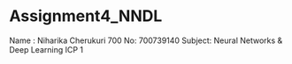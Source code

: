 # Assignment4_NNDL
Name : Niharika Cherukuri 
700 No: 700739140 
Subject: Neural Networks & Deep Learning ICP 1
